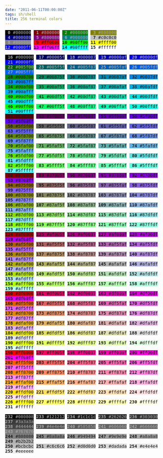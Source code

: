 ```yaml
---
date: "2011-06-11T00:00:00Z"
tags: sh/shell
title: 256 terminal colors
---
```


<div style="font-family: monospace">
  <span style="color:#aaaaaa;background: #000000;">&nbsp;<b>0</b> #000000</span>
  <span style="color:#aaaaaa;background: #800000;">&nbsp;<b>1</b> #800000</span>
  <span style="color:#aaaaaa;background: #008000;">&nbsp;<b>2</b> #008000</span>
  <span style="color:#aaaaaa;background: #808000;">&nbsp;<b>3</b> #808000</span>
  <br>
  <span style="color:#aaaaaa;background: #000080;">&nbsp;<b>4</b> #000080</span>
  <span style="color:#aaaaaa;background: #800080;">&nbsp;<b>5</b> #800080</span>
  <span style="color:#aaaaaa;background: #008080;">&nbsp;<b>6</b> #008080</span>
  <span style="background: #c0c0c0;">&nbsp;<b>7</b> #c0c0c0</span>
  <br>
  <span style="color:#aaaaaa;background: #808080;">&nbsp;<b>8</b> #808080</span>
  <span style="background: #ff0000;">&nbsp;<b>9</b> #ff0000</span>
  <span style="background: #00ff00;"><b>10</b> #00ff00</span>
  <span style="background: #ffff00;"><b>11</b> #ffff00</span>
  <br>
  <span style="color:#aaaaaa;background: #0000ff;"><b>12</b> #0000ff</span>
  <span style="background: #ff00ff;"><b>13</b> #ff00ff</span>
  <span style="background: #00ffff;"><b>14</b> #00ffff</span>
  <span style="background: #ffffff;"><b>15</b> #ffffff</span><br>
  <br>
  <span style="color:#aaaaaa;background: #000000;">&nbsp;<b>16</b>
  #000000</span> <span style="color:#aaaaaa;background: #00005f;">&nbsp;<b>17</b>
  #00005f</span> <span style="color:#aaaaaa;background: #000087;">&nbsp;<b>18</b>
  #000087</span> <span style="color:#aaaaaa;background: #0000af;">&nbsp;<b>19</b>
  #0000af</span> <span style="color:#aaaaaa;background: #0000df;">&nbsp;<b>20</b>
  #0000df</span> <span style="color:#aaaaaa;background: #0000ff;">&nbsp;<b>21</b>
  #0000ff</span><br>
  <span style="color:#aaaaaa;background: #005f00;">&nbsp;<b>22</b>
  #005f00</span> <span style="color:#aaaaaa;background: #005f5f;">&nbsp;<b>23</b>
  #005f5f</span> <span style="color:#aaaaaa;background: #005f87;">&nbsp;<b>24</b>
  #005f87</span> <span style="color:#aaaaaa;background: #005faf;">&nbsp;<b>25</b>
  #005faf</span> <span style="color:#aaaaaa;background: #005fdf;">&nbsp;<b>26</b>
  #005fdf</span> <span style="color:#aaaaaa;background: #005fff;">&nbsp;<b>27</b>
  #005fff</span><br>
  <span style="background: #008700;">&nbsp;<b>28</b> #008700</span>
  <span style="background: #00875f;">&nbsp;<b>29</b> #00875f</span>
  <span style="background: #008787;">&nbsp;<b>30</b> #008787</span>
  <span style="background: #0087af;">&nbsp;<b>31</b> #0087af</span>
  <span style="background: #0087df;">&nbsp;<b>32</b> #0087df</span>
  <span style="background: #0087ff;">&nbsp;<b>33</b>
  #0087ff</span><br>
  <span style="background: #00af00;">&nbsp;<b>34</b> #00af00</span>
  <span style="background: #00af5f;">&nbsp;<b>35</b> #00af5f</span>
  <span style="background: #00af87;">&nbsp;<b>36</b> #00af87</span>
  <span style="background: #00afaf;">&nbsp;<b>37</b> #00afaf</span>
  <span style="background: #00afdf;">&nbsp;<b>38</b> #00afdf</span>
  <span style="background: #00afff;">&nbsp;<b>39</b>
  #00afff</span><br>
  <span style="background: #00df00;">&nbsp;<b>40</b> #00df00</span>
  <span style="background: #00df5f;">&nbsp;<b>41</b> #00df5f</span>
  <span style="background: #00df87;">&nbsp;<b>42</b> #00df87</span>
  <span style="background: #00dfaf;">&nbsp;<b>43</b> #00dfaf</span>
  <span style="background: #00dfdf;">&nbsp;<b>44</b> #00dfdf</span>
  <span style="background: #00dfff;">&nbsp;<b>45</b>
  #00dfff</span><br>
  <span style="background: #00ff00;">&nbsp;<b>46</b> #00ff00</span>
  <span style="background: #00ff5f;">&nbsp;<b>47</b> #00ff5f</span>
  <span style="background: #00ff87;">&nbsp;<b>48</b> #00ff87</span>
  <span style="background: #00ffaf;">&nbsp;<b>49</b> #00ffaf</span>
  <span style="background: #00ffdf;">&nbsp;<b>50</b> #00ffdf</span>
  <span style="background: #00ffff;">&nbsp;<b>51</b>
  #00ffff</span><br>
  <span style="background: #5f0000;">&nbsp;<b>52</b> #5f0000</span>
  <span style="background: #5f005f;">&nbsp;<b>53</b> #5f005f</span>
  <span style="background: #5f0087;">&nbsp;<b>54</b> #5f0087</span>
  <span style="background: #5f00af;">&nbsp;<b>55</b> #5f00af</span>
  <span style="background: #5f00df;">&nbsp;<b>56</b> #5f00df</span>
  <span style="background: #5f00ff;">&nbsp;<b>57</b>
  #5f00ff</span><br>
  <span style="background: #5f5f00;">&nbsp;<b>58</b> #5f5f00</span>
  <span style="background: #5f5f5f;">&nbsp;<b>59</b> #5f5f5f</span>
  <span style="background: #5f5f87;">&nbsp;<b>60</b> #5f5f87</span>
  <span style="background: #5f5faf;">&nbsp;<b>61</b> #5f5faf</span>
  <span style="background: #5f5fdf;">&nbsp;<b>62</b> #5f5fdf</span>
  <span style="background: #5f5fff;">&nbsp;<b>63</b>
  #5f5fff</span><br>
  <span style="background: #5f8700;">&nbsp;<b>64</b> #5f8700</span>
  <span style="background: #5f875f;">&nbsp;<b>65</b> #5f875f</span>
  <span style="background: #5f8787;">&nbsp;<b>66</b> #5f8787</span>
  <span style="background: #5f87af;">&nbsp;<b>67</b> #5f87af</span>
  <span style="background: #5f87df;">&nbsp;<b>68</b> #5f87df</span>
  <span style="background: #5f87ff;">&nbsp;<b>69</b>
  #5f87ff</span><br>
  <span style="background: #5faf00;">&nbsp;<b>70</b> #5faf00</span>
  <span style="background: #5faf5f;">&nbsp;<b>71</b> #5faf5f</span>
  <span style="background: #5faf87;">&nbsp;<b>72</b> #5faf87</span>
  <span style="background: #5fafaf;">&nbsp;<b>73</b> #5fafaf</span>
  <span style="background: #5fafdf;">&nbsp;<b>74</b> #5fafdf</span>
  <span style="background: #5fafff;">&nbsp;<b>75</b>
  #5fafff</span><br>
  <span style="background: #5fdf00;">&nbsp;<b>76</b> #5fdf00</span>
  <span style="background: #5fdf5f;">&nbsp;<b>77</b> #5fdf5f</span>
  <span style="background: #5fdf87;">&nbsp;<b>78</b> #5fdf87</span>
  <span style="background: #5fdfaf;">&nbsp;<b>79</b> #5fdfaf</span>
  <span style="background: #5fdfdf;">&nbsp;<b>80</b> #5fdfdf</span>
  <span style="background: #5fdfff;">&nbsp;<b>81</b>
  #5fdfff</span><br>
  <span style="background: #5fff00;">&nbsp;<b>82</b> #5fff00</span>
  <span style="background: #5fff5f;">&nbsp;<b>83</b> #5fff5f</span>
  <span style="background: #5fff87;">&nbsp;<b>84</b> #5fff87</span>
  <span style="background: #5fffaf;">&nbsp;<b>85</b> #5fffaf</span>
  <span style="background: #5fffdf;">&nbsp;<b>86</b> #5fffdf</span>
  <span style="background: #5fffff;">&nbsp;<b>87</b>
  #5fffff</span><br>
  <span style="background: #870000;">&nbsp;<b>88</b> #870000</span>
  <span style="background: #87005f;">&nbsp;<b>89</b> #87005f</span>
  <span style="background: #870087;">&nbsp;<b>90</b> #870087</span>
  <span style="background: #8700af;">&nbsp;<b>91</b> #8700af</span>
  <span style="background: #8700df;">&nbsp;<b>92</b> #8700df</span>
  <span style="background: #8700ff;">&nbsp;<b>93</b>
  #8700ff</span><br>
  <span style="background: #875f00;">&nbsp;<b>94</b> #875f00</span>
  <span style="background: #875f5f;">&nbsp;<b>95</b> #875f5f</span>
  <span style="background: #875f87;">&nbsp;<b>96</b> #875f87</span>
  <span style="background: #875faf;">&nbsp;<b>97</b> #875faf</span>
  <span style="background: #875fdf;">&nbsp;<b>98</b> #875fdf</span>
  <span style="background: #875fff;">&nbsp;<b>99</b>
  #875fff</span><br>
  <span style="background: #878700;"><b>100</b> #878700</span>
  <span style="background: #87875f;"><b>101</b> #87875f</span>
  <span style="background: #878787;"><b>102</b> #878787</span>
  <span style="background: #8787af;"><b>103</b> #8787af</span>
  <span style="background: #8787df;"><b>104</b> #8787df</span>
  <span style="background: #8787ff;"><b>105</b>
  #8787ff</span><br>
  <span style="background: #87af00;"><b>106</b> #87af00</span>
  <span style="background: #87af5f;"><b>107</b> #87af5f</span>
  <span style="background: #87af87;"><b>108</b> #87af87</span>
  <span style="background: #87afaf;"><b>109</b> #87afaf</span>
  <span style="background: #87afdf;"><b>110</b> #87afdf</span>
  <span style="background: #87afff;"><b>111</b>
  #87afff</span><br>
  <span style="background: #87df00;"><b>112</b> #87df00</span>
  <span style="background: #87df5f;"><b>113</b> #87df5f</span>
  <span style="background: #87df87;"><b>114</b> #87df87</span>
  <span style="background: #87dfaf;"><b>115</b> #87dfaf</span>
  <span style="background: #87dfdf;"><b>116</b> #87dfdf</span>
  <span style="background: #87dfff;"><b>117</b>
  #87dfff</span><br>
  <span style="background: #87ff00;"><b>118</b> #87ff00</span>
  <span style="background: #87ff5f;"><b>119</b> #87ff5f</span>
  <span style="background: #87ff87;"><b>120</b> #87ff87</span>
  <span style="background: #87ffaf;"><b>121</b> #87ffaf</span>
  <span style="background: #87ffdf;"><b>122</b> #87ffdf</span>
  <span style="background: #87ffff;"><b>123</b>
  #87ffff</span><br>
  <span style="background: #af0000;"><b>124</b> #af0000</span>
  <span style="background: #af005f;"><b>125</b> #af005f</span>
  <span style="background: #af0087;"><b>126</b> #af0087</span>
  <span style="background: #af00af;"><b>127</b> #af00af</span>
  <span style="background: #af00df;"><b>128</b> #af00df</span>
  <span style="background: #af00ff;"><b>129</b>
  #af00ff</span><br>
  <span style="background: #af5f00;"><b>130</b> #af5f00</span>
  <span style="background: #af5f5f;"><b>131</b> #af5f5f</span>
  <span style="background: #af5f87;"><b>132</b> #af5f87</span>
  <span style="background: #af5faf;"><b>133</b> #af5faf</span>
  <span style="background: #af5fdf;"><b>134</b> #af5fdf</span>
  <span style="background: #af5fff;"><b>135</b>
  #af5fff</span><br>
  <span style="background: #af8700;"><b>136</b> #af8700</span>
  <span style="background: #af875f;"><b>137</b> #af875f</span>
  <span style="background: #af8787;"><b>138</b> #af8787</span>
  <span style="background: #af87af;"><b>139</b> #af87af</span>
  <span style="background: #af87df;"><b>140</b> #af87df</span>
  <span style="background: #af87ff;"><b>141</b>
  #af87ff</span><br>
  <span style="background: #afaf00;"><b>142</b> #afaf00</span>
  <span style="background: #afaf5f;"><b>143</b> #afaf5f</span>
  <span style="background: #afaf87;"><b>144</b> #afaf87</span>
  <span style="background: #afafaf;"><b>145</b> #afafaf</span>
  <span style="background: #afafdf;"><b>146</b> #afafdf</span>
  <span style="background: #afafff;"><b>147</b>
  #afafff</span><br>
  <span style="background: #afdf00;"><b>148</b> #afdf00</span>
  <span style="background: #afdf5f;"><b>149</b> #afdf5f</span>
  <span style="background: #afdf87;"><b>150</b> #afdf87</span>
  <span style="background: #afdfaf;"><b>151</b> #afdfaf</span>
  <span style="background: #afdfdf;"><b>152</b> #afdfdf</span>
  <span style="background: #afdfff;"><b>153</b>
  #afdfff</span><br>
  <span style="background: #afff00;"><b>154</b> #afff00</span>
  <span style="background: #afff5f;"><b>155</b> #afff5f</span>
  <span style="background: #afff87;"><b>156</b> #afff87</span>
  <span style="background: #afffaf;"><b>157</b> #afffaf</span>
  <span style="background: #afffdf;"><b>158</b> #afffdf</span>
  <span style="background: #afffff;"><b>159</b>
  #afffff</span><br>
  <span style="background: #df0000;"><b>160</b> #df0000</span>
  <span style="background: #df005f;"><b>161</b> #df005f</span>
  <span style="background: #df0087;"><b>162</b> #df0087</span>
  <span style="background: #df00af;"><b>163</b> #df00af</span>
  <span style="background: #df00df;"><b>164</b> #df00df</span>
  <span style="background: #df00ff;"><b>165</b>
  #df00ff</span><br>
  <span style="background: #df5f00;"><b>166</b> #df5f00</span>
  <span style="background: #df5f5f;"><b>167</b> #df5f5f</span>
  <span style="background: #df5f87;"><b>168</b> #df5f87</span>
  <span style="background: #df5faf;"><b>169</b> #df5faf</span>
  <span style="background: #df5fdf;"><b>170</b> #df5fdf</span>
  <span style="background: #df5fff;"><b>171</b>
  #df5fff</span><br>
  <span style="background: #df8700;"><b>172</b> #df8700</span>
  <span style="background: #df875f;"><b>173</b> #df875f</span>
  <span style="background: #df8787;"><b>174</b> #df8787</span>
  <span style="background: #df87af;"><b>175</b> #df87af</span>
  <span style="background: #df87df;"><b>176</b> #df87df</span>
  <span style="background: #df87ff;"><b>177</b>
  #df87ff</span><br>
  <span style="background: #dfaf00;"><b>178</b> #dfaf00</span>
  <span style="background: #dfaf5f;"><b>179</b> #dfaf5f</span>
  <span style="background: #dfaf87;"><b>180</b> #dfaf87</span>
  <span style="background: #dfafaf;"><b>181</b> #dfafaf</span>
  <span style="background: #dfafdf;"><b>182</b> #dfafdf</span>
  <span style="background: #dfafff;"><b>183</b>
  #dfafff</span><br>
  <span style="background: #dfdf00;"><b>184</b> #dfdf00</span>
  <span style="background: #dfdf5f;"><b>185</b> #dfdf5f</span>
  <span style="background: #dfdf87;"><b>186</b> #dfdf87</span>
  <span style="background: #dfdfaf;"><b>187</b> #dfdfaf</span>
  <span style="background: #dfdfdf;"><b>188</b> #dfdfdf</span>
  <span style="background: #dfdfff;"><b>189</b>
  #dfdfff</span><br>
  <span style="background: #dfff00;"><b>190</b> #dfff00</span>
  <span style="background: #dfff5f;"><b>191</b> #dfff5f</span>
  <span style="background: #dfff87;"><b>192</b> #dfff87</span>
  <span style="background: #dfffaf;"><b>193</b> #dfffaf</span>
  <span style="background: #dfffdf;"><b>194</b> #dfffdf</span>
  <span style="background: #dfffff;"><b>195</b>
  #dfffff</span><br>
  <span style="background: #ff0000;"><b>196</b> #ff0000</span>
  <span style="background: #ff005f;"><b>197</b> #ff005f</span>
  <span style="background: #ff0087;"><b>198</b> #ff0087</span>
  <span style="background: #ff00af;"><b>199</b> #ff00af</span>
  <span style="background: #ff00df;"><b>200</b> #ff00df</span>
  <span style="background: #ff00ff;"><b>201</b>
  #ff00ff</span><br>
  <span style="background: #ff5f00;"><b>202</b> #ff5f00</span>
  <span style="background: #ff5f5f;"><b>203</b> #ff5f5f</span>
  <span style="background: #ff5f87;"><b>204</b> #ff5f87</span>
  <span style="background: #ff5faf;"><b>205</b> #ff5faf</span>
  <span style="background: #ff5fdf;"><b>206</b> #ff5fdf</span>
  <span style="background: #ff5fff;"><b>207</b>
  #ff5fff</span><br>
  <span style="background: #ff8700;"><b>208</b> #ff8700</span>
  <span style="background: #ff875f;"><b>209</b> #ff875f</span>
  <span style="background: #ff8787;"><b>210</b> #ff8787</span>
  <span style="background: #ff87af;"><b>211</b> #ff87af</span>
  <span style="background: #ff87df;"><b>212</b> #ff87df</span>
  <span style="background: #ff87ff;"><b>213</b>
  #ff87ff</span><br>
  <span style="background: #ffaf00;"><b>214</b> #ffaf00</span>
  <span style="background: #ffaf5f;"><b>215</b> #ffaf5f</span>
  <span style="background: #ffaf87;"><b>216</b> #ffaf87</span>
  <span style="background: #ffafaf;"><b>217</b> #ffafaf</span>
  <span style="background: #ffafdf;"><b>218</b> #ffafdf</span>
  <span style="background: #ffafff;"><b>219</b>
  #ffafff</span><br>
  <span style="background: #ffdf00;"><b>220</b> #ffdf00</span>
  <span style="background: #ffdf5f;"><b>221</b> #ffdf5f</span>
  <span style="background: #ffdf87;"><b>222</b> #ffdf87</span>
  <span style="background: #ffdfaf;"><b>223</b> #ffdfaf</span>
  <span style="background: #ffdfdf;"><b>224</b> #ffdfdf</span>
  <span style="background: #ffdfff;"><b>225</b>
  #ffdfff</span><br>
  <span style="background: #ffff00;"><b>226</b> #ffff00</span>
  <span style="background: #ffff5f;"><b>227</b> #ffff5f</span>
  <span style="background: #ffff87;"><b>228</b> #ffff87</span>
  <span style="background: #ffffaf;"><b>229</b> #ffffaf</span>
  <span style="background: #ffffdf;"><b>230</b> #ffffdf</span>
  <span style="background: #ffffff;"><b>231</b>
  #ffffff</span><br>
  <br>
  <span style="color:#aaaaaa;background: #080808;"><b>232</b>
  #080808</span> <span style="color:#aaaaaa;background: #121212;"><b>233</b> #121212</span>
  <span style="color:#aaaaaa;background: #1c1c1c;"><b>234</b>
  #1c1c1c</span> <span style="color:#aaaaaa;background: #262626;"><b>235</b> #262626</span>
  <span style="color:#aaaaaa;background: #303030;"><b>236</b>
  #303030</span> <span style="color:#aaaaaa;background: #3a3a3a;"><b>237</b>
  #3a3a3a</span><br>
  <span style="color:#aaaaaa;background: #444444;"><b>238</b>
  #444444</span> <span style="color:#aaaaaa;background: #4e4e4e;"><b>239</b> #4e4e4e</span>
  <span style="color:#aaaaaa;background: #585858;"><b>240</b>
  #585858</span> <span style="color:#aaaaaa;background: #626262;"><b>241</b> #606060</span>
  <span style="color:#aaaaaa;background: #626262;"><b>242</b>
  #666666</span> <span style="color:#aaaaaa;background: #767676;"><b>243</b>
  #767676</span><br>
  <span style="background: #808080;"><b>244</b> #808080</span>
  <span style="background: #8a8a8a;"><b>245</b> #8a8a8a</span>
  <span style="background: #949494;"><b>246</b> #949494</span>
  <span style="background: #9e9e9e;"><b>247</b> #9e9e9e</span>
  <span style="background: #a8a8a8;"><b>248</b> #a8a8a8</span>
  <span style="background: #b2b2b2;"><b>249</b>
  #b2b2b2</span><br>
  <span style="background: #bcbcbc;"><b>250</b> #bcbcbc</span>
  <span style="background: #c6c6c6;"><b>251</b> #c6c6c6</span>
  <span style="background: #d0d0d0;"><b>252</b> #d0d0d0</span>
  <span style="background: #dadada;"><b>253</b> #dadada</span>
  <span style="background: #e4e4e4;"><b>254</b> #e4e4e4</span>
  <span style="background: #eeeeee;"><b>255</b> #eeeeee</span>
 </div>
